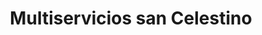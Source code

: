 ---
title: "Multiservicios san Celestino"
url: /barcelona/multiservicios-san-celestino/
shop: Autowerkstatt
---